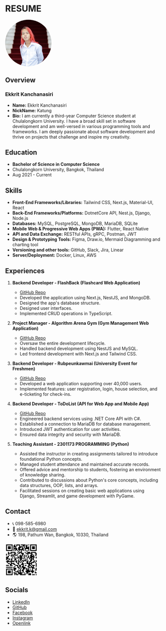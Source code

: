 # RESUME

<img id="profile-pic" src="../assets/profilePic.webp" style="border-radius: 50%; width: 150px; height: 150px;">

## Overview
### Ekkrit Kanchanasiri
- **Name:** Ekkrit Kanchanasiri
- **NickName:** Katung
- **Bio:** I am currently a third-year Computer Science student at Chulalongkorn University. I have a broad skill set in software development and am well-versed in various programming tools and frameworks. I am deeply passionate about software development and thrive on projects that challenge and inspire my creativity.

## Education
- **Bachelor of Science in Computer Science**
- Chulalongkorn University, Bangkok, Thailand
- Aug 2021 - Current

## Skills
- **Front-End Frameworks/Libraries:** Tailwind CSS, Next.js, Material-UI, React
- **Back-End Frameworks/Platforms:** DotnetCore API, Nest.js, Django, Node.js
- **Databases:** MySQL, PostgreSQL, MongoDB, MariaDB, SQLite
- **Mobile Web & Progressive Web Apps (PWA):** Flutter, React Native
- **API and Data Exchange:** RESTful APIs, gRPC, Postman, JWT
- **Design & Prototyping Tools:** Figma, Draw.io, Mermaid Diagramming and charting tool
- **Versioning and other tools:** GitHub, Slack, Jira, Linear
- **Server/Deployment:** Docker, Linux, AWS

## Experiences
1. **Backend Developer - FlashBack (Flashcard Web Application)**
   - [GitHub Repo](https://github.com/pattanunNP/FlashCardBackend)
   - Developed the application using Next.js, NestJS, and MongoDB.
   - Designed the app's database structure.
   - Designed user interfaces.
   - Implemented CRUD operations in TypeScript.

2. **Project Manager - Algorithm Arena Gym (Gym Management Web Application)**
   - [GitHub Repo](https://github.com/algorithm-arena-gym/algorithm-arena-gym-back-end)
   - Oversaw the entire development lifecycle.
   - Handled backend development using NestJS and MySQL.
   - Led frontend development with Next.js and Tailwind CSS.

3. **Backend Developer - Rubpeunkawmai (University Event for Freshmen)**
   - [GitHub Repo](https://github.com/isd-sgcu/rpkm66-backend)
   - Developed a web application supporting over 40,000 users.
   - Implemented features: user registration, login, house selection, and e-ticketing for check-ins.

4. **Backend Developer - ToDoList (API for Web App and Mobile App)**
   - [GitHub Repo](https://github.com/IntroMobileComputerProject/todo-api)
   - Engineered backend services using .NET Core API with C#.
   - Established a connection to MariaDB for database management.
   - Introduced JWT authentication for user activities.
   - Ensured data integrity and security with MariaDB.

5. **Teaching Assistant - 2301173 PROGRAMMING (Python)**
   - Assisted the instructor in creating assignments tailored to introduce foundational Python concepts.
   - Managed student attendance and maintained accurate records.
   - Offered advice and mentorship to students, fostering an environment of knowledge sharing.
   - Contributed to discussions about Python's core concepts, including data structures, OOP, lists, and arrays.
   - Facilitated sessions on creating basic web applications using Django, Streamlit, and game development with PyGame.

## Contact
- 📞 098-585-6980
- 📧 ekkrit.k@gmail.com
- 🌎 198, Pathum Wan, Bangkok, 10330, Thailand

![QR Code](../assets/QRCode.webp)

## Socials
- [LinkedIn](https://www.linkedin.com/in/ekkrit-kanchanasiri)
- [GitHub](https://github.com/AKKatung159)
- [Facebook](https://www.facebook.com/ak.katung/)
- [Instagram](https://www.instagram.com/ak_katung)
- [Openlink](https://www.openlink.co/akkatung)